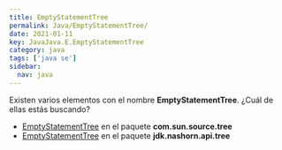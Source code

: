 ```yaml
---
title: EmptyStatementTree
permalink: Java/EmptyStatementTree/
date: 2021-01-11
key: JavaJava.E.EmptyStatementTree
category: java
tags: ['java se']
sidebar: 
  nav: java
---
```


Existen varios elementos con el nombre **EmptyStatementTree**. ¿Cuál de ellas estás buscando?
<ul>
<li><a href="/Java/EmptyStatementTree-com-sun-source-tree/">EmptyStatementTree</a> en el paquete <strong>com.sun.source.tree</strong></li>
<li><a href="/Java/EmptyStatementTree-jdk-nashorn-api-tree/">EmptyStatementTree</a> en el paquete <strong>jdk.nashorn.api.tree</strong></li>
<ul>
